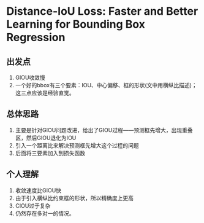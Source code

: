 # Distance-IoU Loss: Faster and Better Learning for Bounding Box Regression

## 出发点 

1.   GIOU收敛慢
1.  一个好的bbox有三个要素：IOU、中心偏移、框的形状(文中用横纵比描述)；这三点应该是经验直觉。

## 总体思路

1.  主要是针对GIOU问题改进，给出了GIOU过程——预测框先增大，出现重叠区，然后GIOU退化为IOU
1.  引入一个距离比来解决预测框先增大这个过程的问题
1. 后面将三要素加入到损失函数

## 个人理解 

1. 收敛速度比GIOU快
2. 由于引入横纵比约束框的形状，所以精确度上更高
3. CIOU过于复杂
4. 仍然存在多对一的情况。